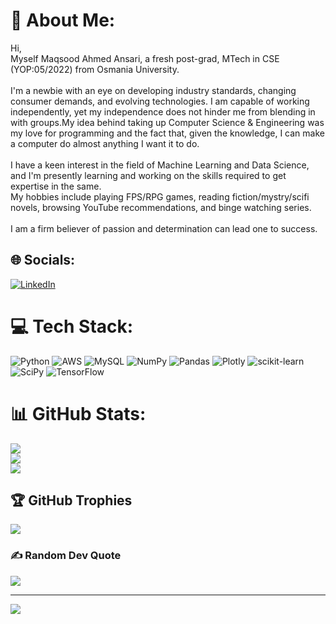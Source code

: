 # 💫 About Me:
Hi, <br>Myself Maqsood Ahmed Ansari, a fresh post-grad, MTech in CSE (YOP:05/2022) from Osmania University. <br><br>I'm a newbie with an eye on developing industry standards, changing consumer demands, and evolving technologies. I am capable of working independently, yet my independence does not hinder me from blending in with groups.My idea behind taking up Computer Science & Engineering was my love for programming and the fact that, given the knowledge, I can make a computer do almost anything I want it to do. <br><br>I have a keen interest in the field of Machine Learning and Data Science, and I'm presently learning and working on the skills required to get expertise in the same. <br>My hobbies include playing FPS/RPG games, reading fiction/mystry/scifi novels, browsing YouTube recommendations, and binge watching series. <br><br>I am a firm believer of passion and determination can lead one to success.


## 🌐 Socials:
[![LinkedIn](https://img.shields.io/badge/LinkedIn-%230077B5.svg?logo=linkedin&logoColor=white)](https://linkedin.com/in/maqsood-ansari-575518103) 

# 💻 Tech Stack:
![Python](https://img.shields.io/badge/python-3670A0?style=for-the-badge&logo=python&logoColor=ffdd54) ![AWS](https://img.shields.io/badge/AWS-%23FF9900.svg?style=for-the-badge&logo=amazon-aws&logoColor=white) ![MySQL](https://img.shields.io/badge/mysql-%2300f.svg?style=for-the-badge&logo=mysql&logoColor=white) ![NumPy](https://img.shields.io/badge/numpy-%23013243.svg?style=for-the-badge&logo=numpy&logoColor=white) ![Pandas](https://img.shields.io/badge/pandas-%23150458.svg?style=for-the-badge&logo=pandas&logoColor=white) ![Plotly](https://img.shields.io/badge/Plotly-%233F4F75.svg?style=for-the-badge&logo=plotly&logoColor=white) ![scikit-learn](https://img.shields.io/badge/scikit--learn-%23F7931E.svg?style=for-the-badge&logo=scikit-learn&logoColor=white) ![SciPy](https://img.shields.io/badge/SciPy-%230C55A5.svg?style=for-the-badge&logo=scipy&logoColor=%white) ![TensorFlow](https://img.shields.io/badge/TensorFlow-%23FF6F00.svg?style=for-the-badge&logo=TensorFlow&logoColor=white)
# 📊 GitHub Stats:
![](https://github-readme-stats.vercel.app/api?username=MacAns-117&theme=dark&hide_border=false&include_all_commits=true&count_private=false)<br/>
![](https://github-readme-streak-stats.herokuapp.com/?user=MacAns-117&theme=dark&hide_border=false)<br/>
![](https://github-readme-stats.vercel.app/api/top-langs/?username=MacAns-117&theme=dark&hide_border=false&include_all_commits=true&count_private=false&layout=compact)

## 🏆 GitHub Trophies
![](https://github-profile-trophy.vercel.app/?username=MacAns-117&theme=radical&no-frame=false&no-bg=false&margin-w=4)

### ✍️ Random Dev Quote
![](https://quotes-github-readme.vercel.app/api?type=horizontal&theme=radical)

---
[![](https://visitcount.itsvg.in/api?id=MacAns-117&icon=0&color=0)](https://visitcount.itsvg.in)

<!-- Proudly created with GPRM ( https://gprm.itsvg.in ) -->
